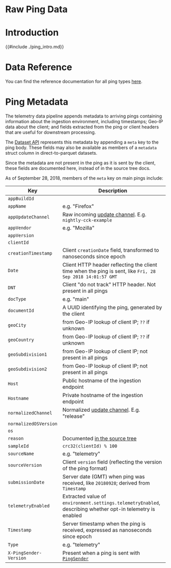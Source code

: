 # Raw Ping Data

<!-- toc -->

# Introduction

{{#include ./ping_intro.md}}

# Data Reference

You can find the reference documentation for all ping types
[here](https://firefox-source-docs.mozilla.org/toolkit/components/telemetry/telemetry/concepts/pings.html).

# Ping Metadata

The telemetry data pipeline appends metadata to arriving pings containing
information about the ingestion environment, including timestamps;
Geo-IP data about the client;
and fields extracted from the ping or client headers that are useful for downstream processing.

The [Dataset API](https://python-moztelemetry.readthedocs.io/en/latest/api.html#dataset)
represents this metadata by appending a `meta` key to the ping body.
These fields may also be available as members of a `metadata` struct column
in direct-to-parquet datasets.

Since the metadata are not present in the ping as it is sent by the client,
these fields are documented here, instead of in the source tree docs.

As of September 28, 2018, members of the `meta` key on main pings include:


Key | Description
--- | -----------
`appBuildId` |
`appName` | e.g. "Firefox"
`appUpdateChannel` | Raw incoming [update channel](../concepts/channels/channel_normalization.md). E.g. `nightly-cck-example`
`appVendor` | e.g. "Mozilla"
`appVersion` |
`clientId` |
`creationTimestamp` | Client `creationDate` field, transformed to nanoseconds since epoch
`Date` | Client HTTP header reflecting the client time when the ping is sent, like `Fri, 28 Sep 2018 14:01:57 GMT`
`DNT` | Client "do not track" HTTP header. Not present in all pings
`docType` | e.g. "main"
`documentId` | A UUID identifying the ping, generated by the client
`geoCity` | from Geo-IP lookup of client IP; `??` if unknown
`geoCountry` | from Geo-IP lookup of client IP; `??` if unknown
`geoSubdivision1` | from Geo-IP lookup of client IP; not present in all pings
`geoSubdivision2` | from Geo-IP lookup of client IP; not present in all pings
`Host` | Public hostname of the ingestion endpoint
`Hostname` | Private hostname of the ingestion endpoint
`normalizedChannel` | Normalized [update channel](../concepts/channels/channel_normalization.md). E.g. "release"
`normalizedOSVersion` |
`os` |
`reason` | Documented [in the source tree](https://firefox-source-docs.mozilla.org/toolkit/components/telemetry/telemetry/data/main-ping.html)
`sampleId` | `crc32(clientId) % 100`
`sourceName` | e.g. "telemetry"
`sourceVersion` | Client `version` field (reflecting the version of the ping format)
`submissionDate` | Server date (GMT) when ping was received, like `20180928`; derived from `Timestamp`
`telemetryEnabled` | Extracted value of `environment.settings.telemetryEnabled`, describing whether opt-in telemetry is enabled
`Timestamp` | Server timestamp when the ping is received, expressed as nanoseconds since epoch
`Type` | e.g. "telemetry"
`X-PingSender-Version` | Present when a ping is sent with [`PingSender`](https://firefox-source-docs.mozilla.org/toolkit/components/telemetry/telemetry/internals/pingsender.html)
